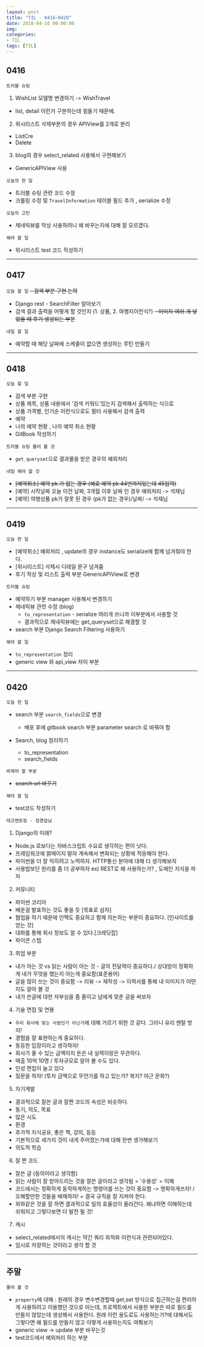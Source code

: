```yaml
---
layout: post
title: "TIL - 0416~0420"
date: 2018-04-16 00:00:00
img:
categories:
- TIL
tags: [TIL]
---
```


## 0416
`트러블 슈팅`
1. WishList 모델명 변경하기 -> WishTravel
 - list, detail 이런거 구분하는데 힘들기 때문에.
2. 위시리스트 삭제부분의 경우 APIView를 2개로 분리
  - ListCre
  - Delete
3. blog의 경우 select_related 사용해서 구현해보기
  - GenericAPIView 사용

`오늘의 한 일`
- 트러블 슈팅 관련 코드 수정
- 크롤링 수정 및 `TravelInformation` 테이블 필드 추가 , serialize 수정

`오늘의 고민`
- 제네릭뷰를 막상 사용하려니 왜 바꾸는지에 대해 잘 모르겠다.

`해야 할 일`
- 위시리스트 test 코드 작성하기

---

## 0417
`오늘 할 일`
<s>- 검색 부분 구현 논의</s>
  - Django rest - SearchFilter 알아보기
  - 검색 결과 출력을 어떻게 할 것인지 (1. 상품, 2. 여행지이런식?)
<s>- 이미지 여러 개 넣었을 때 후기 생성되는 부분</s>

`내일 할 일`
- 예약할 때 해당 날짜에 스케줄이 없으면 생성하는 루틴 만들기

---

## 0418
`오늘 할 일`
- 검색 부분 구현
 - 상품 제목, 상품 내용에서 '검색 키워드'있는지 검색해서 출력하는 식으로
 - 상품 가격별, 인기순 이런식으로도 필터 사용해서 검색 출력
- 예약
 - 나의 예약 현황 , 나의 예약 취소 현황
- GitBook 작성하기

`트러블 슈팅 물어 볼 것`
- `get_queryset`으로 결과물을 받은 경우의 예외처리

`내일 해야 할 것`
- <s>[예약취소] 예약 pk 가 없는 경우 (예로 예약 pk 44번까지있는데 45입력)</s>
- [예약] 시작날짜 오늘 이전 날짜, 3개월 이후 날짜 인 경우 예외처리 -> 석재님
- [예약] 여행상품 pk가 잘못 된 경우 (pk가 없는 경우)/날짜/ -> 석재님

----

## 0419
`오늘 한 일`
- [예약취소] 예외처리 , update의 경우 instance도 serialize에 함께 넘겨줘야 한다.
- [위시리스트] 삭제시 디테일 문구 넘겨줌
- 후기 작성 및 리스트 출력 부분 GenericAPIView로 변경

`트러블 슈팅`
- 예약하기 부분 manager 사용해서 변경하기
- 제네릭뷰 관련 수정 (blog)
  - `to_representation` - serialize 여러개 쓰니까 이부분에서 사용할 것
  - 결과적으로 제네릭뷰에는 get_queryset으로 해결할 것
- search 부분 Django Search Filtering 사용하기

`해야 할 일`
- `to_representation` 정리
- generic view 와 api_view 차이 부분

---

## 0420
`오늘 한 일`
- search 부분 `search_fields`으로 변경
  - 배포 후에 gitbook search 부분 parameter search 로 바꿔야 함

- Search, blog 정리하기
  - to_representation
  - search_fields

`바꿔야 할 부분`
- <s>search url 바꾸기</s>

`해야 할 일`
- test코드 작성하기


`테크멘토링 - 정경업님`
1. Django의 미래?
  - Node.js 로보다는 자바스크립트 수요로 생각하는 편이 낫다.
  - 프레임워크에 얽매이지 말자 계속해서 변화되는 상황에 적응해야 한다.
  - 파이썬을 더 잘 익히려고 노력하자. HTTP통신 분야에 대해 더 생각해보자
  - 사용법보단 원리를 좀 더 공부하자 ex) REST로 왜 사용하는가? , 도메인 지식을 파자

2. 커뮤니티
 - 파이썬 코리아
 - 배운걸 발표하는 것도 좋을 듯 [목표로 삼자]
 - 협업을 하기 때문에 인맥도 중요하고 함께 의논하는 부분이 중요하다. [인사이트를 얻는 것]
 - 대화를 통해 회사 정보도 알 수 있다.[크레딧잡]
 - 파이콘 스텝

3. 취업 부분
 - 내가 아는 것 vs 읽는 사람이 아는 것 - 글의 전달력이 중요하다./ 상대방이 정확하게 내가 무엇을 했는지 아는게 중요함(표준용어)
 - 글을 많이 쓰는 것이 중요함 -> 리뷰 -> 재작성 -> 이력서를 통해 내 이미지가 어떤지도 알아 볼 것
 - 내가 쓴글에 대한 자부심을 좀 줄이고 남에게 맞춘 글을 써보자

4. 기술 면접 및 연봉
 - `우리 회사에 맞는 사람인가 아닌가`에 대해 거르기 위한 것 같다. 그러니 유리 멘탈 방지!
 - 경험을 잘 표현하는게 중요하다.
 - 동등한 입장이라고 생각하자!
 - 회사가 줄 수 있는 금액이지 돈은 내 실력이랑은 무관하다.
 - 매출 10억 10명 / 투자규모로 알아 볼 수도 있다.
 - 인성 면접이 늘고 있다
 - 질문을 하자! (투자 금액으로 무언가를 하고 있는가? 복지? 야근 문화?)

5. 자기계발
- 결과적으로 잘쓴 글과 잘짠 코드의 속성은 비슷하다.
 - 동기, 의도, 목표
 - 많은 시도
 - 환경
 - 추가적 지식공유, 좋은 책, 강의, 등등
  - 기본적으로 세가지 것이 내게 주어졌는가에 대해 한번 생가해보기
  - 의도적 학습

6. 잘 짠 코드
 - 잘쓴 글 (동의어라고 생각함)
 - 읽는 사람이 잘 받아드리는 것을 잘쓴 글이라고 생각됨 = '수용성' = 이해
 - 코드에서는 정확하게 동작하게하는 명령어를 쓰는 것이 중요함 -> 명확하게쓰자! / 오해할만한 것들을 배재하자! = 결국 규칙을 잘 지켜야 한다.
 - 위와같은 것을 잘 하면 결과적으로 일의 효율성이 올라간다. 왜냐하면 이해하는데 쉬워지고 그렇다보면 더 발전 될 것!

7. 캐시
 - select_related에서의 캐시는 약간 쿼리 최적화 이런식과 관련되어있다.
 - 임시로 저장하는 것이라고 생각 할 것


-----

## 주말
`물어 볼 것`
- `property`에 대해 : 원래의 경우 변수변경할때 get,set 방식으로 접근하는걸 편리하게 사용하려고 이용했던 것으로 아는데, 프로젝트에서 사용한 부분은 따로 필드를 만들지 않았는데 생성해서 사용한다. 원래 이런 용도로도 사용하는가?에 대해서도 그렇다면 왜 필드를 만들지 않고 이렇게 사용하는지도 여쭤보기
- generic view -> update 부분 바꾸는것
- test코드에서 예외처리 하는 부분
